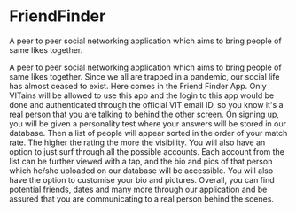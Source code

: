 # FriendFinder
A peer to peer social networking application which aims to bring people of same likes together.

A peer to peer social networking application which aims to bring people of same likes together.
Since we all are trapped in a pandemic, our social life has almost ceased
to exist.
Here comes in the Friend Finder App.
Only VITains will be allowed to use this app and the login to this app
would be done and authenticated through the official VIT email ID, so
you know it's a real person that you are talking to behind the other
screen.
On signing up, you will be given a personality test where your answers
will be stored in our database.
Then a list of people will appear sorted in the order of your match rate.
The higher the rating the more the visibility. You will also have an option
to just surf through all the possible accounts.
Each account from the list can be further viewed with a tap, and the bio
and pics of that person which he/she uploaded on our database will be
accessible.
You will also have the option to customise your bio and pictures.
Overall, you can find potential friends, dates and many more through our
application and be assured that you are communicating to a real person
behind the scenes.
